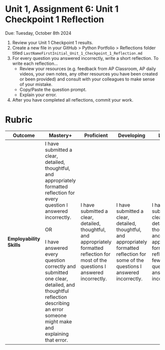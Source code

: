 # Unit 1, Assignment 6: Unit 1 Checkpoint 1 Reflection
Due: Tuesday, October 8th 2024

1. Review your Unit 1 Checkpoint 1 results.
2. Create a new file in your GitHub > Python Portfolio > Reflections folder titled `LastNameFirstInitial_Unit_1_Checkpoint_1_Reflection.md`
3. For every question you answered incorrectly, write a short reflection.  To write each reflection...
   * Review your resources (e.g. feedback from AP Classroom, AP daily videos, your own notes, any other resources you have been created or been provided) and consult with your colleagues to make sense of your mistake.
   * Copy/Paste the question prompt.
   * Explain your error.
4.  After you have completed all reflections, commit your work.

# Rubric
|Outcome|Mastery+|Proficient|Developing|Limited|Incomplete|
|---|---|---|---|---|---|
|**Employability Skills**|I have submitted a clear, detailed, thoughtful, and appropriately formatted reflection for every question I answered incorrectly.<br><br>OR<br><br>I have answered every question correctly and submitted one clear, detailed, and thoughtful reflection describing an error someone might make and explaining that error. |I have submitted a clear, detailed, thoughtful, and appropriately formatted reflection for most of the questions I answered incorrectly.|I have submitted a clear, detailed, thoughtful, and appropriately formatted reflection for some of the questions I answered incorrectly.|I have submitted a clear, detailed, thoughtful, and appropriately formatted reflection for few of the questions I answered incorrectly.|I have not submitted any clear, detailed, thoughtful, and appropriately formatted reflections for the questions I answered incorrectly.|

